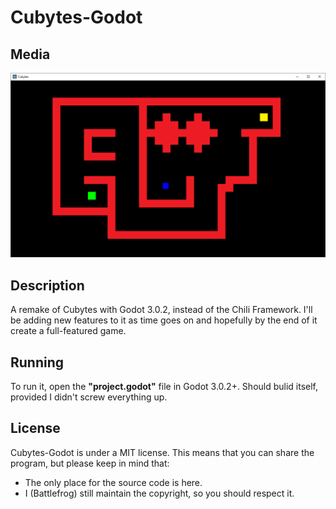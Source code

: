 # Cubytes-Godot

## Media
![alt text](https://github.com/Battlefrog/Cubytes-Godot/blob/master/media/screenshot_1.png "Level 5")
## Description
A remake of Cubytes with Godot 3.0.2, instead of the Chili Framework. I'll be adding new features to it as time goes on and hopefully by the end of it create a full-featured game.

## Running
To run it, open the **"project.godot"** file in Godot 3.0.2+. Should bulid itself, provided I didn't screw everything up.

## License
Cubytes-Godot is under a MIT license. This means that you can share the program, but please keep in mind that:
* The only place for the source code is here.
* I (Battlefrog) still maintain the copyright, so you should respect it.
